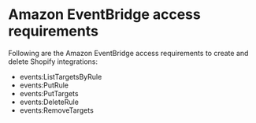 # Amazon EventBridge access requirements<a name="standard-order-eventbridge-requirements"></a>

Following are the Amazon EventBridge access requirements to create and delete Shopify integrations:
+ events:ListTargetsByRule
+ events:PutRule
+ events:PutTargets
+ events:DeleteRule
+ events:RemoveTargets